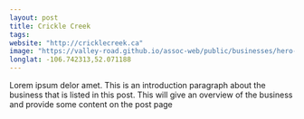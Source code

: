 ```yaml
---
layout: post
title: Crickle Creek
tags:
website: "http://cricklecreek.ca"
image: "https://valley-road.github.io/assoc-web/public/businesses/hero-crickle-creek.png"
longlat: -106.742313,52.071188
---
```

Lorem ipsum delor amet. This is an introduction paragraph about the business that is listed in this post. This will give an overview of the business and provide some content on the post page
